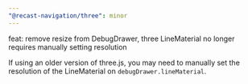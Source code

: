 ```yaml
---
"@recast-navigation/three": minor
---
```


feat: remove resize from DebugDrawer, three LineMaterial no longer requires manually setting resolution

If using an older version of three.js, you may need to manually set the resolution of the LineMaterial on `debugDrawer.lineMaterial`.

